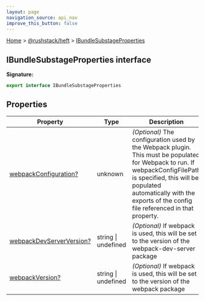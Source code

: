 ```yaml
---
layout: page
navigation_source: api_nav
improve_this_button: false
---
```



[Home](./index.md) &gt; [@rushstack/heft](./heft.md) &gt; [IBundleSubstageProperties](./heft.ibundlesubstageproperties.md)

## IBundleSubstageProperties interface


<b>Signature:</b>

```typescript
export interface IBundleSubstageProperties
```

## Properties

|  Property | Type | Description |
|  --- | --- | --- |
|  [webpackConfiguration?](./heft.ibundlesubstageproperties.webpackconfiguration.md) | unknown | <i>(Optional)</i> The configuration used by the Webpack plugin. This must be populated for Webpack to run. If webpackConfigFilePath is specified, this will be populated automatically with the exports of the config file referenced in that property. |
|  [webpackDevServerVersion?](./heft.ibundlesubstageproperties.webpackdevserverversion.md) | string \| undefined | <i>(Optional)</i> If webpack is used, this will be set to the version of the webpack-dev-server package |
|  [webpackVersion?](./heft.ibundlesubstageproperties.webpackversion.md) | string \| undefined | <i>(Optional)</i> If webpack is used, this will be set to the version of the webpack package |
